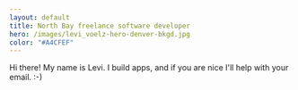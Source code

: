 ```yaml
---
layout: default
title: North Bay freelance software developer
hero: /images/levi_voelz-hero-denver-bkgd.jpg
color: "#A4CFEF"
---
```

Hi there! My name is Levi. I build apps, and if you are nice I'll help with your email. :-)
